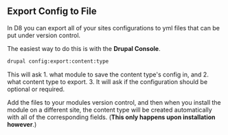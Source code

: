 ## Export Config to File

In D8 you can export all of your sites configurations to yml files that can be put under version control.

The easiest way to do this is with the **Drupal Console**.
```bash
drupal config:export:content:type
```

This will ask 1. what module to save the content type's config in, and 2. what content type to export. 3. It will ask if the configuration should be optional or required.

Add the files to your modules version control, and then when you install the module on a different site, the content type will be created automatically with all of the corresponding fields. (**This only happens upon installation however**.)
